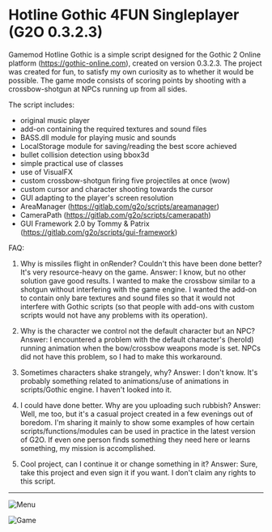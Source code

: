 # Hotline Gothic 4FUN Singleplayer (G2O 0.3.2.3)

Gamemod Hotline Gothic is a simple script designed for the Gothic 2 Online platform (https://gothic-online.com), created on version 0.3.2.3.
The project was created for fun, to satisfy my own curiosity as to whether it would be possible.
The game mode consists of scoring points by shooting with a crossbow-shotgun at NPCs running up from all sides.

The script includes:
- original music player
- add-on containing the required textures and sound files
- BASS.dll module for playing music and sounds
- LocalStorage module for saving/reading the best score achieved
- bullet collision detection using bbox3d
- simple practical use of classes
- use of VisualFX
- custom crossbow-shotgun firing five projectiles at once (wow)
- custom cursor and character shooting towards the cursor
- GUI adapting to the player's screen resolution
- AreaManager (https://gitlab.com/g2o/scripts/areamanager)
- CameraPath (https://gitlab.com/g2o/scripts/camerapath)
- GUI Framework 2.0 by Tommy & Patrix (https://gitlab.com/g2o/scripts/gui-framework)

FAQ:
1. Why is missiles flight in onRender? Couldn't this have been done better? It's very resource-heavy on the game.
Answer: I know, but no other solution gave good results. I wanted to make the crossbow similar to a shotgun without interfering with the game engine. I wanted the add-on to contain only bare textures and sound files so that it would not interfere with Gothic scripts (so that people with add-ons with custom scripts would not have any problems with its operation).

2. Why is the character we control not the default character but an NPC?
Answer: I encountered a problem with the default character's (heroId) running animation when the bow/crossbow weapons mode is set. NPCs did not have this problem, so I had to make this workaround.

3. Sometimes characters shake strangely, why?
Answer: I don't know. It's probably something related to animations/use of animations in scripts/Gothic engine. I haven't looked into it.

4. I could have done better. Why are you uploading such rubbish?
Answer: Well, me too, but it's a casual project created in a few evenings out of boredom. I'm sharing it mainly to show some examples of how certain scripts/functions/modules can be used in practice in the latest version of G2O. If even one person finds something they need here or learns something, my mission is accomplished.

5. Cool project, can I continue it or change something in it?
Answer: Sure, take this project and even sign it if you want. I don't claim any rights to this script.

-----------------------------------------------------------------------------------
![Menu](https://i.imgur.com/53EIWCV.jpeg "Menu")

![Game](https://i.imgur.com/3cskGxm.jpeg "Game")